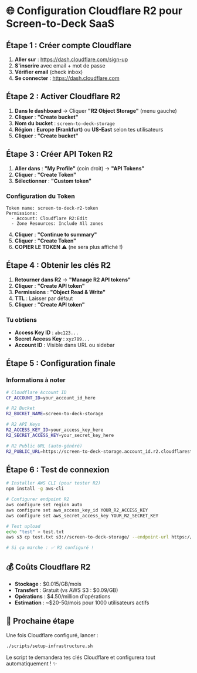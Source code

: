 # 🌐 Configuration Cloudflare R2 pour Screen-to-Deck SaaS

## Étape 1 : Créer compte Cloudflare

1. **Aller sur** : <https://dash.cloudflare.com/sign-up>
2. **S'inscrire** avec email + mot de passe
3. **Vérifier email** (check inbox)
4. **Se connecter** : <https://dash.cloudflare.com>

## Étape 2 : Activer Cloudflare R2

1. **Dans le dashboard** → Cliquer **"R2 Object Storage"** (menu gauche)
2. **Cliquer** : **"Create bucket"**
3. **Nom du bucket** : `screen-to-deck-storage`
4. **Région** : **Europe (Frankfurt)** ou **US-East** selon tes utilisateurs
5. **Cliquer** : **"Create bucket"**

## Étape 3 : Créer API Token R2

1. **Aller dans** : **"My Profile"** (coin droit) → **"API Tokens"**
2. **Cliquer** : **"Create Token"**
3. **Sélectionner** : **"Custom token"**

### Configuration du Token

```
Token name: screen-to-deck-r2-token
Permissions:
  - Account: Cloudflare R2:Edit
  - Zone Resources: Include All zones
```

4. **Cliquer** : **"Continue to summary"**
5. **Cliquer** : **"Create Token"**
6. **COPIER LE TOKEN** ⚠️ (ne sera plus affiché !)

## Étape 4 : Obtenir les clés R2

1. **Retourner dans R2** → **"Manage R2 API tokens"**
2. **Cliquer** : **"Create API token"**
3. **Permissions** : **"Object Read & Write"**
4. **TTL** : Laisser par défaut
5. **Cliquer** : **"Create API token"**

### Tu obtiens

- **Access Key ID** : `abc123...`
- **Secret Access Key** : `xyz789...`
- **Account ID** : Visible dans URL ou sidebar

## Étape 5 : Configuration finale

### Informations à noter

```bash
# Cloudflare Account ID
CF_ACCOUNT_ID=your_account_id_here

# R2 Bucket 
R2_BUCKET_NAME=screen-to-deck-storage

# R2 API Keys
R2_ACCESS_KEY_ID=your_access_key_here
R2_SECRET_ACCESS_KEY=your_secret_key_here

# R2 Public URL (auto-généré)
R2_PUBLIC_URL=https://screen-to-deck-storage.account_id.r2.cloudflarestorage.com
```

## Étape 6 : Test de connexion

```bash
# Installer AWS CLI (pour tester R2)
npm install -g aws-cli

# Configurer endpoint R2
aws configure set region auto
aws configure set aws_access_key_id YOUR_R2_ACCESS_KEY
aws configure set aws_secret_access_key YOUR_R2_SECRET_KEY

# Test upload
echo "test" > test.txt
aws s3 cp test.txt s3://screen-to-deck-storage/ --endpoint-url https://ACCOUNT_ID.r2.cloudflarestorage.com

# Si ça marche : ✅ R2 configuré !
```

## 💰 Coûts Cloudflare R2

- **Stockage** : $0.015/GB/mois
- **Transfert** : Gratuit (vs AWS S3 : $0.09/GB)
- **Opérations** : $4.50/million d'opérations
- **Estimation** : ~$20-50/mois pour 1000 utilisateurs actifs

## 🚀 Prochaine étape

Une fois Cloudflare configuré, lancer :

```bash
./scripts/setup-infrastructure.sh
```

Le script te demandera tes clés Cloudflare et configurera tout automatiquement ! ✨
